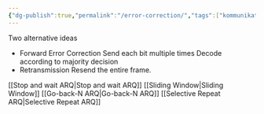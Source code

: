 ```yaml
---
{"dg-publish":true,"permalink":"/error-correction/","tags":["kommunikationssystem"]}
---
```


Two alternative ideas
- Forward Error Correction
	Send each bit multiple times
	Decode according to majority decision
- Retransmission
	Resend the entire frame.


[[Stop and wait ARQ\|Stop and wait ARQ]]
[[Sliding Window\|Sliding Window]]
[[Go-back-N ARQ\|Go-back-N ARQ]]
[[Selective Repeat ARQ\|Selective Repeat ARQ]]
